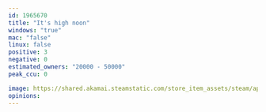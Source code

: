 ```yaml
---
id: 1965670
title: "It's high noon"
windows: "true"
mac: "false"
linux: false
positive: 3
negative: 0
estimated_owners: "20000 - 50000"
peak_ccu: 0

image: https://shared.akamai.steamstatic.com/store_item_assets/steam/apps/1965670/header.jpg?t=1727075827
opinions:
---
```

